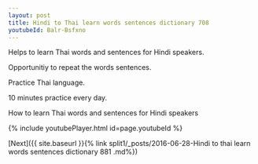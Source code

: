 ```yaml
---
layout: post
title: Hindi to Thai learn words sentences dictionary 708 
youtubeId: Balr-Bsfxno
---
```

 
 
Helps to learn Thai words and sentences for Hindi speakers.

Opportunitiy to repeat the words sentences. 

Practice Thai language. 
 
10 minutes practice every day. 
 
How to learn Thai words and sentences for Hindi speakers 
 
{% include youtubePlayer.html id=page.youtubeId %}
 
 
[Next]({{ site.baseurl }}{% link  split1/_posts/2016-06-28-Hindi to thai learn words sentences dictionary 881 .md%})
 

